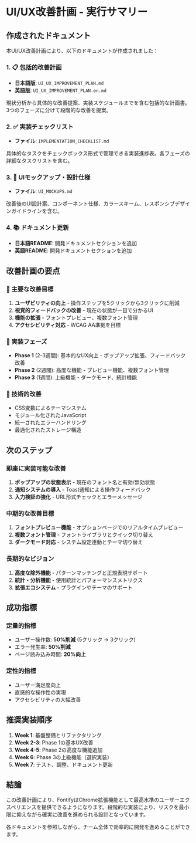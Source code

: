 # UI/UX改善計画 - 実行サマリー

## 作成されたドキュメント

本UI/UX改善計画により、以下のドキュメントが作成されました：

### 1. 📋 包括的改善計画
- **日本語版**: `UI_UX_IMPROVEMENT_PLAN.md`
- **英語版**: `UI_UX_IMPROVEMENT_PLAN.en.md`

現状分析から具体的な改善提案、実装スケジュールまでを含む包括的な計画書。3つのフェーズに分けて段階的な改善を提案。

### 2. ✅ 実装チェックリスト
- **ファイル**: `IMPLEMENTATION_CHECKLIST.md`

具体的なタスクをチェックボックス形式で管理できる実装進捗表。各フェーズの詳細なタスクリストを含む。

### 3. 🎨 UIモックアップ・設計仕様
- **ファイル**: `UI_MOCKUPS.md`

改善後のUI設計案、コンポーネント仕様、カラースキーム、レスポンシブデザインガイドラインを含む。

### 4. 📚 ドキュメント更新
- **日本語README**: 開発ドキュメントセクションを追加
- **英語README**: 開発ドキュメントセクションを追加

## 改善計画の要点

### 🎯 主要な改善目標
1. **ユーザビリティの向上** - 操作ステップを5クリックから3クリックに削減
2. **視覚的フィードバックの改善** - 現在の状態が一目で分かるUI
3. **機能の拡張** - フォントプレビュー、複数フォント管理
4. **アクセシビリティ対応** - WCAG AA準拠を目標

### 📅 実装フェーズ
- **Phase 1** (2-3週間): 基本的なUX向上 - ポップアップ拡張、フィードバック改善
- **Phase 2** (2週間): 高度な機能 - プレビュー機能、複数フォント管理
- **Phase 3** (1週間): 上級機能 - ダークモード、統計機能

### 🔧 技術的改善
- CSS変数によるテーマシステム
- モジュール化されたJavaScript
- 統一されたエラーハンドリング
- 最適化されたストレージ構造

## 次のステップ

### 即座に実装可能な改善
1. **ポップアップの状態表示** - 現在のフォント名と有効/無効状態
2. **通知システムの導入** - Toast通知による操作フィードバック
3. **入力検証の強化** - URL形式チェックとエラーメッセージ

### 中期的な改善目標
1. **フォントプレビュー機能** - オプションページでのリアルタイムプレビュー
2. **複数フォント管理** - フォントライブラリとクイック切り替え
3. **ダークモード対応** - システム設定連動とテーマ切り替え

### 長期的なビジョン
1. **高度な除外機能** - パターンマッチングと正規表現サポート
2. **統計・分析機能** - 使用統計とパフォーマンスメトリクス
3. **拡張エコシステム** - プラグインやテーマのサポート

## 成功指標

### 定量的指標
- ユーザー操作数: **50%削減** (5クリック → 3クリック)
- エラー発生率: **50%削減**
- ページ読み込み時間: **20%向上**

### 定性的指標
- ユーザー満足度向上
- 直感的な操作性の実現
- アクセシビリティの大幅改善

## 推奨実装順序

1. **Week 1**: 基盤整備とリファクタリング
2. **Week 2-3**: Phase 1の基本UX改善
3. **Week 4-5**: Phase 2の高度な機能追加
4. **Week 6**: Phase 3の上級機能（選択実装）
5. **Week 7**: テスト、調整、ドキュメント更新

## 結論

この改善計画により、FontifyはChrome拡張機能として最高水準のユーザーエクスペリエンスを提供できるようになります。段階的な実装により、リスクを最小限に抑えながら確実に改善を進められる設計となっています。

各ドキュメントを参照しながら、チーム全体で効率的に開発を進めることができます。